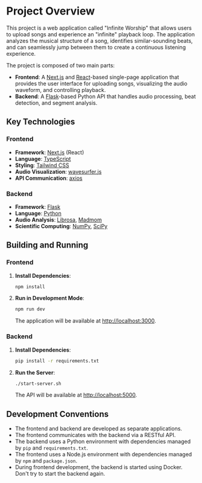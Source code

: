 # Project Overview

This project is a web application called "Infinite Worship" that allows users to upload songs and experience an "infinite" playback loop. The application analyzes the musical structure of a song, identifies similar-sounding beats, and can seamlessly jump between them to create a continuous listening experience.

The project is composed of two main parts:

*   **Frontend**: A [Next.js](https://nextjs.org/) and [React](https://reactjs.org/)-based single-page application that provides the user interface for uploading songs, visualizing the audio waveform, and controlling playback.
*   **Backend**: A [Flask](https://flask.palletsprojects.com/)-based Python API that handles audio processing, beat detection, and segment analysis.

## Key Technologies

### Frontend

*   **Framework**: [Next.js](https://nextjs.org/) (React)
*   **Language**: [TypeScript](https://www.typescriptlang.org/)
*   **Styling**: [Tailwind CSS](https://tailwindcss.com/)
*   **Audio Visualization**: [wavesurfer.js](https://wavesurfer.xyz/)
*   **API Communication**: [axios](https://axios-http.com/)

### Backend

*   **Framework**: [Flask](https://flask.palletsprojects.com/)
*   **Language**: [Python](https://www.python.org/)
*   **Audio Analysis**: [Librosa](https://librosa.org/doc/latest/index.html), [Madmom](https://madmom.readthedocs.io/en/latest/)
*   **Scientific Computing**: [NumPy](https://numpy.org/), [SciPy](https://scipy.org/)

## Building and Running

### Frontend

1.  **Install Dependencies**:
    ```bash
    npm install
    ```
2.  **Run in Development Mode**:
    ```bash
    npm run dev
    ```
    The application will be available at [http://localhost:3000](http://localhost:3000).

### Backend

1.  **Install Dependencies**:
    ```bash
    pip install -r requirements.txt
    ```
2.  **Run the Server**:
    ```bash
    ./start-server.sh
    ```
    The API will be available at [http://localhost:5000](http://localhost:5000).

## Development Conventions

*   The frontend and backend are developed as separate applications.
*   The frontend communicates with the backend via a RESTful API.
*   The backend uses a Python environment with dependencies managed by `pip` and `requirements.txt`.
*   The frontend uses a Node.js environment with dependencies managed by `npm` and `package.json`.
*   During frontend development, the backend is started using Docker. Don't try to start the backend again.
